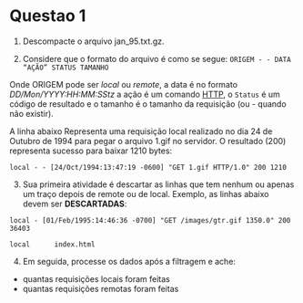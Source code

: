 # Questao 1

1. Descompacte o arquivo jan_95.txt.gz.

2. Considere que o formato do arquivo é como se segue: ```ORIGEM - - DATA “AÇÃO” STATUS TAMANHO```
 
Onde ORIGEM pode ser *local* ou *remote*, a data é no formato *DD/Mon/YYYY:HH:MM:SStz* a ação é um comando [HTTP](https://pt.wikipedia.org/wiki/Hypertext_Transfer_Protocol), o `Status` é um código de resultado e o tamanho é o tamanho da requisição (ou - quando não existir).
 
A linha abaixo Representa uma requisição local realizado no dia 24 de Outubro de 1994 para pegar o arquivo 1.gif no servidor. O resultado (200) representa sucesso para baixar 1210 bytes:
 
```local - - [24/Oct/1994:13:47:19 -0600] "GET 1.gif HTTP/1.0" 200 1210```

3. Sua primeira atividade é descartar as linhas que tem nenhum ou apenas um traço depois de remote ou de local. Exemplo, as linhas abaixo devem ser **DESCARTADAS**:
 
```local - [01/Feb/1995:14:46:36 -0700] "GET /images/gtr.gif 1350.0" 200 36403 ```

```local      index.html```

 
4. Em seguida, processe os dados após a filtragem e ache:
- quantas requisições locais foram feitas
- quantas requisições remotas foram feitas
